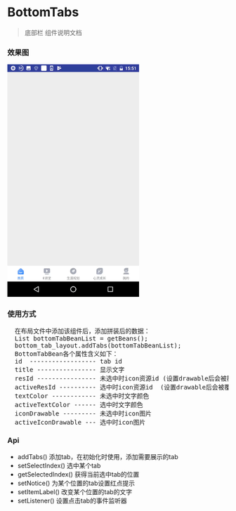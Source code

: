 # BottomTabs

> 底部栏 组件说明文档

### 效果图
 <img src="./bottomtabs/bottomtabs.gif" width="300" height="530">

### 使用方式
<pre>
  在布局文件中添加该组件后，添加拼装后的数据：
  List<BottomTabBean> bottomTabBeanList = getBeans();
  bottom_tab_layout.addTabs(bottomTabBeanList);
  BottomTabBean各个属性含义如下：
  id  ------------------ tab id
  title ---------------- 显示文字
  resId ---------------- 未选中时icon资源id (设置drawable后会被覆盖)
  activeResId ---------- 选中时icon资源id  (设置drawable后会被覆盖)
  textColor ------------ 未选中时文字颜色
  activeTextColor ------ 选中时文字颜色
  iconDrawable --------- 未选中时icon图片
  activeIconDrawable --- 选中时icon图片
</pre>

### Api

- addTabs() 添加tab，在初始化时使用，添加需要展示的tab
- setSelectIndex() 选中某个tab
- getSelectedIndex() 获得当前选中tab的位置
- setNotice() 为某个位置的tab设置红点提示
- setItemLabel() 改变某个位置的tab的文字
- setListener() 设置点击tab的事件监听器